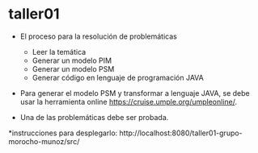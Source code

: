 # taller01

- El proceso para la resolución de problemáticas

  - Leer la temática
  - Generar un modelo PIM
  - Generar un modelo PSM
  - Generar código en lenguaje de programación JAVA

- Para generar el modelo PSM y transformar a lenguaje JAVA, se debe usar la herramienta online https://cruise.umple.org/umpleonline/.

- Una de las problemáticas debe ser probada.

\*instrucciones
para desplegarlo: http://localhost:8080/taller01-grupo-morocho-munoz/src/
